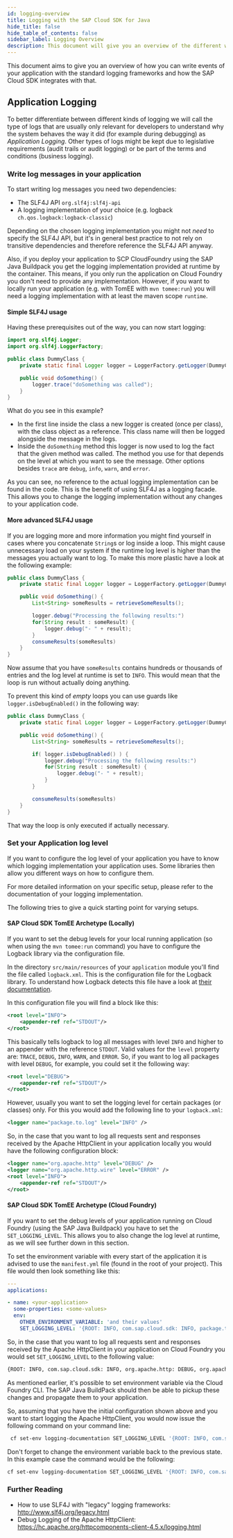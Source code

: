 ```yaml
---
id: logging-overview
title: Logging with the SAP Cloud SDK for Java
hide_title: false
hide_table_of_contents: false
sidebar_label: Logging Overview
description: This document will give you an overview of the different ways to log information with your application.
---
```


This document aims to give you an overview of how you can write events of your application with the standard logging frameworks and how the SAP Cloud SDK integrates with that.

## Application Logging

To better differentiate between different kinds of logging we will call the type of logs that are usually only relevant for developers to understand why the system behaves the way it did (for example during debugging) as _Application Logging_.
Other types of logs might be kept due to legislative requirements (audit trails or audit logging) or be part of the terms and conditions (business logging).

[//]: # (Add some points of the history of logging in Java)

[//]: # (Add a section on what SLF4J is)

### Write log messages in your application

To start writing log messages you need two dependencies:

- The SLF4J API `org.slf4j:slf4j-api`
- A logging implementation of your choice (e.g. logback `ch.qos.logback:logback-classic`)

Depending on the chosen logging implementation you might not _need_ to specify the SLF4J API, but it's in general best practice to not rely on transitive dependencies and therefore reference the SLF4J API anyway.

Also, if you deploy your application to SCP CloudFoundry using the SAP Java Buildpack you get the logging implementation provided at runtime by the container. This means, if you only run the application on Cloud Foundry you don't need to provide any implementation.
However, if you want to locally run your application (e.g. with TomEE with `mvn tomee:run`) you will need a logging implementation with at least the maven scope `runtime`.

#### Simple SLF4J usage

Having these prerequisites out of the way, you can now start logging:

```java
import org.slf4j.Logger;
import org.slf4j.LoggerFactory;

public class DummyClass {
    private static final Logger logger = LoggerFactory.getLogger(DummyClass.class);

    public void doSomething() {
        logger.trace("doSomething was called");
    }
}
```

What do you see in this example?

- In the first line inside the class a new logger is created (once per class), with the class object as a reference. This class name will then be logged alongside the message in the logs.
- Inside the `doSomething` method this logger is now used to log the fact that the given method was called. The method you use for that depends on the level at which you want to see the message. Other options besides `trace` are `debug`, `info`, `warn`, and `error`.

As you can see, no reference to the actual logging implementation can be found in the code. This is the benefit of using SLF4J as a logging facade. This allows you to change the logging implementation without any changes to your application code.

#### More advanced SLF4J usage

If you are logging more and more information you might find yourself in cases where you concatenate `String`s or log inside a loop. This might cause unnecessary load on your system if the runtime log level is higher than the messages you actually want to log. To make this more plastic have a look at the following example:

```java
public class DummyClass {
    private static final Logger logger = LoggerFactory.getLogger(DummyClass.class);

    public void doSomething() {
        List<String> someResults = retrieveSomeResults();

        logger.debug("Processing the following results:")
        for(String result : someResult) {
            logger.debug("- " + result);
        }
        consumeResults(someResults)
    }
}
```

Now assume that you have `someResults` contains hundreds or thousands of entries and the log level at runtime is set to `INFO`. This would mean that the loop is run without actually doing anything.

To prevent this kind of _empty_ loops you can use guards like `logger.isDebugEnabled()` in the following way:

```java
public class DummyClass {
    private static final Logger logger = LoggerFactory.getLogger(DummyClass.class);

    public void doSomething() {
        List<String> someResults = retrieveSomeResults();

        if( logger.isDebugEnabled() ) {
            logger.debug("Processing the following results:")
            for(String result : someResult) {
                logger.debug("- " + result);
            }
        }

        consumeResults(someResults)
    }
}
```

That way the loop is only executed if actually necessary.

### Set your Application log level

If you want to configure the log level of your application you have to know which logging implementation your application uses.
Some libraries then allow you different ways on how to configure them.

For more detailed information on your specific setup, please refer to the documentation of your logging implementation.

The following tries to give a quick starting point for varying setups.

#### SAP Cloud SDK TomEE Archetype (Locally)

If you want to set the debug levels for your local running application (so when using the `mvn tomee:run` command) you have to configure the Logback library via the configuration file.

In the directory `src/main/resources` of your `application` module you'll find the file called `logback.xml`.
This is the configuration file for the Logback library.
To understand how Logback detects this file have a look at [their documentation](http://logback.qos.ch/manual/configuration.html#auto_configuration).

In this configuration file you will find a block like this:

```xml
<root level="INFO">
    <appender-ref ref="STDOUT"/>
</root>
```

This basically tells logback to log all messages with level `INFO` and higher to an appender with the reference `STDOUT`.
Valid values for the `level` property are: `TRACE`, `DEBUG`, `INFO`, `WARN`, and `ERROR`.
So, if you want to log all packages with level `DEBUG`, for example, you could set it the following way:

```xml
<root level="DEBUG">
    <appender-ref ref="STDOUT"/>
</root>
```

However, usually you want to set the logging level for certain packages (or classes) only.
For this you would add the following line to your `logback.xml`:

```xml
<logger name="package.to.log" level="INFO" />
```

So, in the case that you want to log all requests sent and responses received by the Apache HttpClient in your application locally you would have the following configuration block:

```xml
<logger name="org.apache.http" level="DEBUG" />
<logger name="org.apache.http.wire" level="ERROR" />
<root level="INFO">
    <appender-ref ref="STDOUT"/>
</root>
```

#### SAP Cloud SDK TomEE Archetype (Cloud Foundry)

If you want to set the debug levels of your application running on Cloud Foundry (using the SAP Java Buildpack) you have to set the `SET_LOGGING_LEVEL`.
This allows you to also change the log level at runtime, as we will see further down in this section.

To set the environment variable with every start of the application it is advised to use the `manifest.yml` file (found in the root of your project).
This file would then look something like this:

```yaml
---
applications:

- name: <your-application>
  some-properties: <some-values>
  env:
    OTHER_ENVIRONMENT_VARIABLE: 'and their values'
    SET_LOGGING_LEVEL: '{ROOT: INFO, com.sap.cloud.sdk: INFO, package.to.log: DEBUG}'
```

So, in the case that you want to log all requests sent and responses received by the Apache HttpClient in your application on Cloud Foundry you would set `SET_LOGGING_LEVEL` to the following value:

```bash
{ROOT: INFO, com.sap.cloud.sdk: INFO, org.apache.http: DEBUG, org.apache.http.wire: ERROR}
```

As mentioned earlier, it's possible to set environment variable via the Cloud Foundry CLI.
The SAP Java BuildPack should then be able to pickup these changes and propagate them to your application.

So, assuming that you have the initial configuration shown above and you want to start logging the Apache HttpClient, you would now issue the following command on your command line:

```bash
 cf set-env logging-documentation SET_LOGGING_LEVEL '{ROOT: INFO, com.sap.cloud.sdk: INFO, org.apache.http: DEBUG, org.apache.http.wire: ERROR}'
```

Don't forget to change the environment variable back to the previous state.
In this example case the command would be the following:

```bash
cf set-env logging-documentation SET_LOGGING_LEVEL '{ROOT: INFO, com.sap.cloud.sdk: INFO}'
```

[//]: # (Think of further usage scenarios. Spring? CAP?)

### Further Reading

- How to use SLF4J with "legacy" logging frameworks: <http://www.slf4j.org/legacy.html>
- Debug Logging of the Apache HttpClient: <https://hc.apache.org/httpcomponents-client-4.5.x/logging.html>
